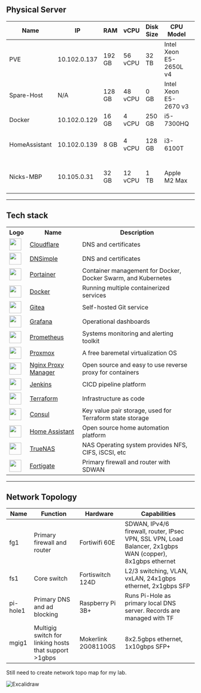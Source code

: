 ## Physical Server


|  Name	|  IP	|  RAM	|  vCPU	| Disk Size | CPU Model	|  OS 	|  Hardware Model  |
|---	|---	|---	|---	|---	|---	|---	|--- |
| PVE     |  10.102.0.137 |  192 GB  |  56 vCPU  |  32 TB   |  Intel Xeon E5-2650L v4   |  Proxmox 7.3-4    |  HPE DL380 gen9 15xLFF |
| Spare-Host	|  N/A	|  128 GB	 |  48 vCPU  |  0 GB	|   Intel Xeon E5-2670 v3   |  N/A	|  Dell R630 8xSFF |
| Docker	|  10.102.0.129	|  16 GB	 |  4 vCPU	|  250 GB   |  i5-7300HQ	        |  Rocky Linux  |  Dell Latitude |
| HomeAssistant	|  10.102.0.139	|  8 GB | 4 vCPU 	|  128 GB	|   i3-6100T	|  Proxmox 7.3-4	|  Dell Optiplex 7050 Micro |
| Nicks-MBP     | 10.105.0.31  | 32 GB  | 12 vCPU |  1 TB  |  Apple M2 Max  | MacOS Ventura |  Apple Macbook Pro M2 Max |
___

## Tech stack

<table>
    <tr>
        <th>Logo</th>
        <th>Name</th>
        <th>Description</th>
    </tr>
    <tr>
        <td><img width="32" src="https://avatars.githubusercontent.com/u/314135?s=200&v=4"></td>
        <td><a href="https://www.cloudflare.com">Cloudflare</a></td>
        <td>DNS and certificates</td>
    </tr>
    <tr>
        <td><img width="32" src="https://cdn.icon-icons.com/icons2/2699/PNG/512/dnsimple_logo_icon_170246.png"></td>
        <td><a href="https://www.dnsimple.com">DNSimple</a></td>
        <td>DNS and certificates</td>
    </tr>
    <tr>
        <td><img width="32" src="https://res.cloudinary.com/canonical/image/fetch/f_auto,q_auto,fl_sanitize,c_fill,w_200,h_200/https://api.charmhub.io/api/v1/media/download/charm_Owpj9CsDEMZwVtup3ZTxxs0FtyvDqb2o_icon_5cef79c2d18f67464f39c8f2cf2d7ebb815b0071f04d3ffbb94f49fddd3ab666.png"></td>
        <td><a href="https://www.portainer.io/">Portainer</a></td>
        <td>Container management for Docker, Docker Swarm, and Kubernetes</td>
    </tr>
    <tr>
        <td><img width="32" src="https://www.docker.com/wp-content/uploads/2022/03/Moby-logo.png"></td>
        <td><a href="https://www.docker.com">Docker</a></td>
        <td>Running multiple containerized services</td>
    <tr>
        <td><img width="32" src="https://upload.wikimedia.org/wikipedia/commons/b/bb/Gitea_Logo.svg"></td>
        <td><a href="https://gitea.com">Gitea</a></td>
        <td>Self-hosted Git service</td>
    </tr>
    <tr>
        <td><img width="32" src="https://grafana.com/static/img/menu/grafana2.svg"></td>
        <td><a href="https://grafana.com">Grafana</a></td>
        <td>Operational dashboards</td>
    </tr>
    <tr>
        <td><img width="32" src="https://cncf-branding.netlify.app/img/projects/prometheus/icon/color/prometheus-icon-color.svg"></td>
        <td><a href="https://prometheus.io">Prometheus</a></td>
        <td>Systems monitoring and alerting toolkit</td>
    </tr>
    <tr>
        <td><img width="32" src="https://play-lh.googleusercontent.com/TT36Nsjyt0Yn8eyPAXuNK0bJsXmryP9ovsp7qdOy9sulYlr7v2Le5Ckf0I9S3AiaaXs"></td>
        <td><a href="https://www.proxmox.com/en/proxmox-ve">Proxmox</a></td>
        <td>A free baremetal virtualization OS</td>
    </tr>
    <tr>
        <td><img width="32" src="https://avatars.githubusercontent.com/u/88089605?s=280&v=4"></td>
        <td><a href="https://nginxproxymanager.com/">Nginx Proxy Manager</a></td>
        <td>Open source and easy to use reverse proxy for containers</td>
    </tr>
    <tr>
        <td><img width="32" src="https://upload.wikimedia.org/wikipedia/commons/thumb/e/e9/Jenkins_logo.svg/1200px-Jenkins_logo.svg.png"></td>
        <td><a href="https://www.jenkins.io/">Jenkins</a></td>
        <td>CICD pipeline platform</td>
    </tr>
    <tr>
        <td><img width="32" src="https://www.datocms-assets.com/2885/1620155117-brandhcterraformverticalcolorwhite.svg"></td>
        <td><a href="https://www.terraform.io/">Terraform</a></td>
        <td>Infrastructure as code</td>
    </tr>
    <tr>
        <td><img width="32" src="https://global-uploads.webflow.com/6203daf47137054c031fa0e6/64071d4ee3e10617c9106129_consul.png"></td>
        <td><a href="https://www.consul.io/">Consul</a></td>
        <td>Key value pair storage, used for Terraform state storage</td>
    </tr>
    <tr>
        <td><img width="32" src="https://encrypted-tbn0.gstatic.com/images?q=tbn:ANd9GcRccaFJRZwj0J6B1K2EDPWnSIcXgiqz6uan8QMJ3Io&s"></td>
        <td><a href="https://www.home-assistant.io/">Home Assistant</a></td>
        <td>Open source home automation platform</td>
    </tr>
    <tr>
        <td><img width="32" src="https://www.osboxes.org/wp-content/uploads/2022/02/truenas-logo.png"></td>
        <td><a href="https://www.truenas.com/">TrueNAS</a></td>
        <td>NAS Operating system provides NFS, CIFS, iSCSI, etc</td>
    </tr>
    <tr>
        <td><img width="32" src="https://toppng.com/uploads/preview/firewalls-fortinetkb-fortinet-fortinetkb-twitter-fortinet-fortinet-logo-11563404930xfckb72zgk.png"></td>
        <td><a href="https://www.fortinet.com/">Fortigate</a></td>
        <td>Primary firewall and router with SDWAN</td>
    </tr>
    

</table>

___

## Network Topology

|  Name  |  Function  |  Hardware |  Capabilities  |
|--- |--- |--- |---
|  fg1  |  Primary firewall and router  |  Fortiwifi 60E  | SDWAN, IPv4/6 firewall, router, IPsec VPN, SSL VPN, Load Balancer, 2x1gbps WAN (copper), 8x1gbps ethernet | 
|  fs1  |  Core switch  |  Fortiswitch 124D  |  L2/3 switching, VLAN, vxLAN, 24x1gbps ethernet, 2x1gbps SFP |
|  pi-hole1  |  Primary DNS and ad blocking  | Raspberry Pi 3B+ |  Runs Pi-Hole as primary local DNS server. Records are managed with TF |
|  mgig1  |  Multigig switch for linking hosts that support >1gbps | Mokerlink 2G08110GS | 8x2.5gbps ethernet, 1x10gbps SFP+

Still need to create network topo map for my lab.

![Excalidraw](img/Excalidraw.png)

